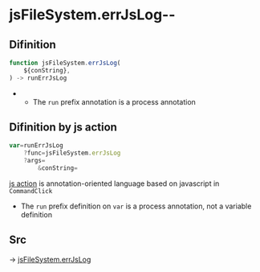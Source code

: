# jsFileSystem.errJsLog--

## Difinition

```js.js
function jsFileSystem.errJsLog(
	${conString},
) -> runErrJsLog
```

- - The `run` prefix annotation is a process annotation


## Difinition by js action

```js.js
var=runErrJsLog
	?func=jsFileSystem.errJsLog
	?args=
		&conString=
```

[js action](#) is annotation-oriented language based on javascript in `CommandClick`

- The `run` prefix definition on `var` is a process annotation, not a variable definition

## Src

-> [jsFileSystem.errJsLog](https://github.com/puutaro/CommandClick/blob/master/app/src/main/java/com/puutaro/commandclick/fragment_lib/terminal_fragment/js_interface/file/JsFileSystem.kt#L136)


